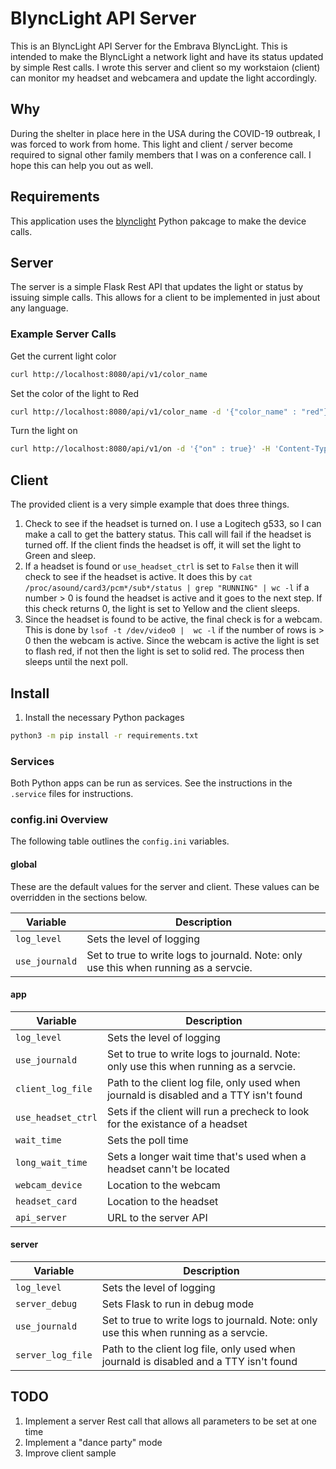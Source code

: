 # BlyncLight API Server
This is an BlyncLight API Server for the Embrava BlyncLight.  This is intended to make the BlyncLight a network light and have its status updated by simple Rest calls.  I wrote this server and client so my workstaion (client) can monitor my headset and webcamera and update the light accordingly.  

## Why
During the shelter in place here in the USA during the COVID-19 outbreak, I was forced to work from home.  This light and client / server become required to signal other family members that I was on a conference call.  I hope this can help you out as well.

## Requirements
This application uses the [blynclight](https://pypi.org/project/blynclight/) Python pakcage to make the device calls.


## Server
The server is a simple Flask Rest API that updates the light or status by issuing simple calls.  This allows for a client to be implemented in just about any language.

### Example Server Calls

Get the current light color
```bash
curl http://localhost:8080/api/v1/color_name
```

Set the color of the light to Red
```bash
curl http://localhost:8080/api/v1/color_name -d '{"color_name" : "red"}' -H 'Content-Type: application/json'
```

Turn the light on
```bash
curl http://localhost:8080/api/v1/on -d '{"on" : true}' -H 'Content-Type: application/json'
```

## Client

The provided client is a very simple example that does three things.

1. Check to see if the headset is turned on.  I use a Logitech g533, so I can make a call to get the battery status.  This call will fail if the headset is turned off.  If the client finds the headset is off, it will set the light to Green and sleep.
2. If a headset is found or `use_headset_ctrl` is set to `False` then it will check to see if the headset is active.  It does this by `cat /proc/asound/card3/pcm*/sub*/status | grep "RUNNING" | wc -l` if a number > 0 is found the headset is active and it goes to the next step.  If this check returns 0, the light is set to Yellow and the client sleeps.
3. Since the headset is found to be active, the final check is for a webcam.  This is done by `lsof -t /dev/video0 |  wc -l` if the number of rows is > 0 then the webcam is active.  Since the webcam is active the light is set to flash red, if not then the light is set to solid red.  The process then sleeps until the next poll.


## Install

1) Install the necessary Python packages
````bash
python3 -m pip install -r requirements.txt
````

### Services
Both Python apps can be run as services.  See the instructions in the `.service` files for instructions.

### config.ini Overview

The following table outlines the `config.ini` variables.

#### global

These are the default values for the server and client.  These values can be overridden in the sections below.

| Variable | Description |
| --- | --- |
| `log_level` | Sets the level of logging |
| `use_journald` | Set to true to write logs to journald.  Note: only use this when running as a servcie.  |


#### app

| Variable | Description |
| --- | --- |
| `log_level` | Sets the level of logging |
| `use_journald` | Set to true to write logs to journald.  Note: only use this when running as a servcie.  |
| `client_log_file` | Path to the client log file, only used when journald is disabled and a TTY isn't found |
| `use_headset_ctrl` | Sets if the client will run a precheck to look for the existance of a headset |
| `wait_time` | Sets the poll time |
| `long_wait_time` | Sets a longer wait time that's used when a headset cann't be located |
| `webcam_device` | Location to the webcam |
| `headset_card` | Location to the headset |
| `api_server` | URL to the server API |


#### server

| Variable | Description |
| --- | --- |
| `log_level` | Sets the level of logging |
| `server_debug` | Sets Flask to run in debug mode |
| `use_journald` | Set to true to write logs to journald.  Note: only use this when running as a servcie.  |
| `server_log_file` | Path to the client log file, only used when journald is disabled and a TTY isn't found |

## TODO

1. Implement a server Rest call that allows all parameters to be set at one time
2. Implement a "dance party" mode
3. Improve client sample